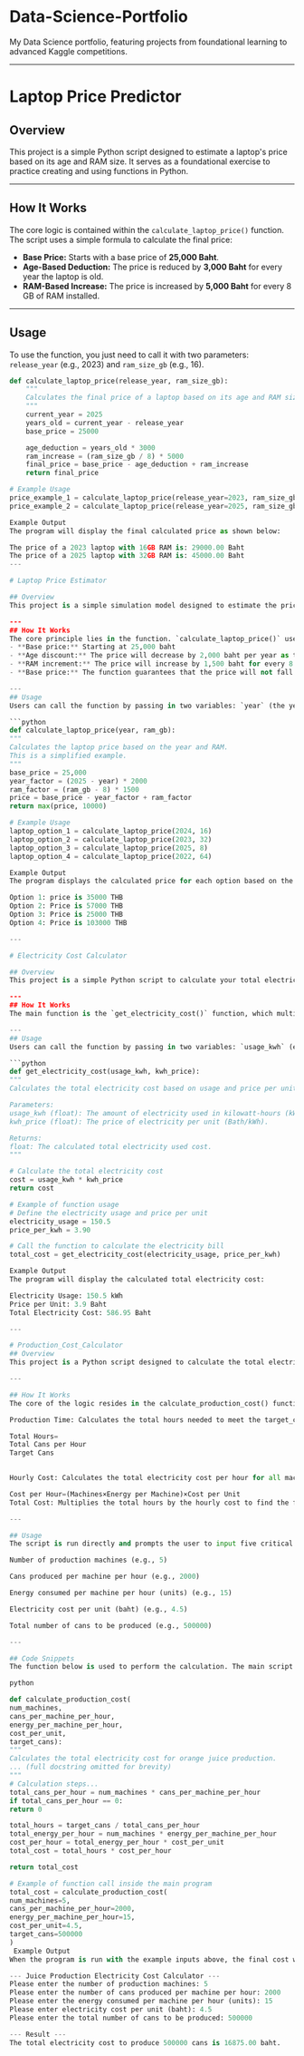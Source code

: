 # Data-Science-Portfolio
My Data Science portfolio, featuring projects from foundational learning to advanced Kaggle competitions.

---

# Laptop Price Predictor

## Overview
This project is a simple Python script designed to estimate a laptop's price based on its age and RAM size. It serves as a foundational exercise to practice creating and using functions in Python.

---

## How It Works
The core logic is contained within the `calculate_laptop_price()` function. The script uses a simple formula to calculate the final price:
- **Base Price:** Starts with a base price of **25,000 Baht**.
- **Age-Based Deduction:** The price is reduced by **3,000 Baht** for every year the laptop is old.
- **RAM-Based Increase:** The price is increased by **5,000 Baht** for every 8 GB of RAM installed.

---

## Usage
To use the function, you just need to call it with two parameters: `release_year` (e.g., 2023) and `ram_size_gb` (e.g., 16).

```python
def calculate_laptop_price(release_year, ram_size_gb):
    """
    Calculates the final price of a laptop based on its age and RAM size.
    """
    current_year = 2025
    years_old = current_year - release_year
    base_price = 25000

    age_deduction = years_old * 3000
    ram_increase = (ram_size_gb / 8) * 5000
    final_price = base_price - age_deduction + ram_increase
    return final_price

# Example Usage
price_example_1 = calculate_laptop_price(release_year=2023, ram_size_gb=16)
price_example_2 = calculate_laptop_price(release_year=2025, ram_size_gb=32)

Example Output
The program will display the final calculated price as shown below:

The price of a 2023 laptop with 16GB RAM is: 29000.00 Baht
The price of a 2025 laptop with 32GB RAM is: 45000.00 Baht
---

# Laptop Price Estimator

## Overview
This project is a simple simulation model designed to estimate the price of a laptop using two main factors: the age of the laptop and the amount of RAM. It's a great way to practice using functions and conditional logic in Python.

---
## How It Works
The core principle lies in the function. `calculate_laptop_price()` uses a formula to calculate the price based on these factors:
- **Base price:** Starting at 25,000 baht
- **Age discount:** The price will decrease by 2,000 baht per year as the laptop ages.
- **RAM increment:** The price will increase by 1,500 baht for every 8 GB of RAM added above the base 8 GB.
- **Base price:** The function guarantees that the price will not fall below 10,000 baht, even for very old laptops.

---
## Usage
Users can call the function by passing in two variables: `year` (the year of release, e.g., 2024) and `ram_gb` (the amount of RAM in GB, e.g., 16).

```python
def calculate_laptop_price(year, ram_gb):
"""
Calculates the laptop price based on the year and RAM.
This is a simplified example.
"""
base_price = 25,000 
year_factor = (2025 - year) * 2000 
ram_factor = (ram_gb - 8) * 1500 
price = base_price - year_factor + ram_factor 
return max(price, 10000)

# Example Usage
laptop_option_1 = calculate_laptop_price(2024, 16)
laptop_option_2 = calculate_laptop_price(2023, 32)
laptop_option_3 = calculate_laptop_price(2025, 8)
laptop_option_4 = calculate_laptop_price(2022, 64)

Example Output
The program displays the calculated price for each option based on the provided code:

Option 1: price is 35000 THB
Option 2: Price is 57000 THB
Option 3: Price is 25000 THB
Option 4: Price is 103000 THB

---

# Electricity Cost Calculator

## Overview
This project is a simple Python script to calculate your total electricity cost based on your electricity usage and unit price. It's a great way to practice using Python functions and variables.

---
## How It Works
The main function is the `get_electricity_cost()` function, which multiplies electricity usage by unit price to obtain the total electricity cost.

---
## Usage
Users can call the function by passing in two variables: `usage_kwh` (electricity usage in kilowatt-hours) and `kwh_price` (unit price in baht).

```python
def get_electricity_cost(usage_kwh, kwh_price): 
""" 
Calculates the total electricity cost based on usage and price per unit. 

Parameters: 
usage_kwh (float): The amount of electricity used in kilowatt-hours (kWh). 
kwh_price (float): The price of electricity per unit (Bath/kWh). 

Returns: 
float: The calculated total electricity used cost. 
""" 

# Calculate the total electricity cost 
cost = usage_kwh * kwh_price 
return cost

# Example of function usage
# Define the electricity usage and price per unit
electricity_usage = 150.5
price_per_kwh = 3.90

# Call the function to calculate the electricity bill
total_cost = get_electricity_cost(electricity_usage, price_per_kwh)

Example Output
The program will display the calculated total electricity cost:

Electricity Usage: 150.5 kWh
Price per Unit: 3.9 Baht
Total Electricity Cost: 586.95 Baht

---

# Production_Cost_Calculator
## Overview
This project is a Python script designed to calculate the total electricity cost required to produce a specific target quantity of product (e.g., orange juice cans). It serves as a practical example for modeling industrial production costs and handling user inputs in Python.

---

## How It Works
The core of the logic resides in the calculate_production_cost() function. The calculation proceeds in three main steps:

Production Time: Calculates the total hours needed to meet the target_cans based on the number of machines and their individual production rate.

Total Hours=
Total Cans per Hour
Target Cans
​

Hourly Cost: Calculates the total electricity cost per hour for all machines combined.

Cost per Hour=(Machines×Energy per Machine)×Cost per Unit
Total Cost: Multiplies the total hours by the hourly cost to find the final electricity expenses.

---

## Usage
The script is run directly and prompts the user to input five critical variables:

Number of production machines (e.g., 5)

Cans produced per machine per hour (e.g., 2000)

Energy consumed per machine per hour (units) (e.g., 15)

Electricity cost per unit (baht) (e.g., 4.5)

Total number of cans to be produced (e.g., 500000)

---

## Code Snippets
The function below is used to perform the calculation. The main script calls this function after collecting user input.

python

def calculate_production_cost( 
num_machines, 
cans_per_machine_per_hour, 
energy_per_machine_per_hour, 
cost_per_unit, 
target_cans): 
""" 
Calculates the total electricity cost for orange juice production. 
... (full docstring omitted for brevity) 
""" 
# Calculation steps... 
total_cans_per_hour = num_machines * cans_per_machine_per_hour 
if total_cans_per_hour == 0: 
return 0 

total_hours = target_cans / total_cans_per_hour 
total_energy_per_hour = num_machines * energy_per_machine_per_hour 
cost_per_hour = total_energy_per_hour * cost_per_unit 
total_cost = total_hours * cost_per_hour 

return total_cost

# Example of function call inside the main program
total_cost = calculate_production_cost( 
num_machines=5, 
cans_per_machine_per_hour=2000, 
energy_per_machine_per_hour=15, 
cost_per_unit=4.5, 
target_cans=500000
)
 Example Output
When the program is run with the example inputs above, the final cost will be displayed:

--- Juice Production Electricity Cost Calculator ---
Please enter the number of production machines: 5
Please enter the number of cans produced per machine per hour: 2000
Please enter the energy consumed per machine per hour (units): 15
Please enter electricity cost per unit (baht): 4.5
Please enter the total number of cans to be produced: 500000

--- Result ---
The total electricity cost to produce 500000 cans is 16875.00 baht.
